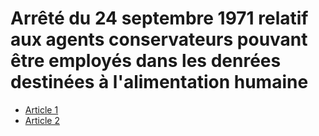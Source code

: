 # Arrêté du 24 septembre 1971 relatif aux agents conservateurs pouvant être employés dans les denrées destinées à l'alimentation humaine

- [Article 1](article-1.md)
- [Article 2](article-2.md)

